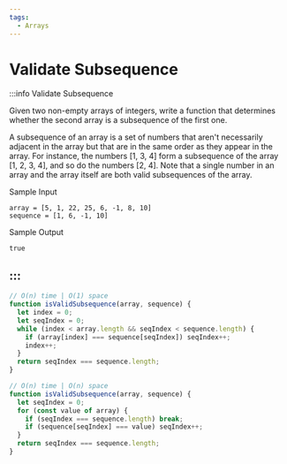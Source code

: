 ```yaml
---
tags:
  - Arrays
---
```


# Validate Subsequence

:::info Validate Subsequence

Given two non-empty arrays of integers, write a function that determines whether the second array is a subsequence of the first one.

A subsequence of an array is a set of numbers that aren't necessarily adjacent in the array but that are in the same order as they appear in the array. For instance, the numbers [1, 3, 4] form a subsequence of the array [1, 2, 3, 4], and so do the numbers [2, 4]. Note that a single number in an array and the array itself are both valid subsequences of the array.

Sample Input
```
array = [5, 1, 22, 25, 6, -1, 8, 10]
sequence = [1, 6, -1, 10]
```

Sample Output
```
true
```
:::
---

```js title="Solution 1"
// O(n) time | O(1) space
function isValidSubsequence(array, sequence) {
  let index = 0;
  let seqIndex = 0;
  while (index < array.length && seqIndex < sequence.length) {
    if (array[index] === sequence[seqIndex]) seqIndex++;
    index++;
  }
  return seqIndex === sequence.length;
}
```

```js title="Solution 2"
// O(n) time | O(n) space
function isValidSubsequence(array, sequence) {
  let seqIndex = 0;
  for (const value of array) {
    if (seqIndex === sequence.length) break;
    if (sequence[seqIndex] === value) seqIndex++;
  }
  return seqIndex === sequence.length;
}
```
